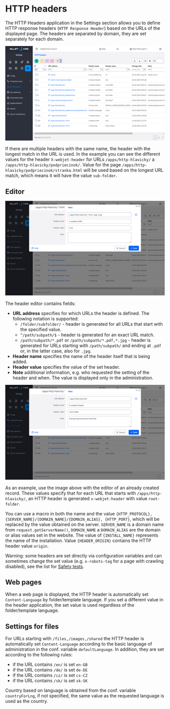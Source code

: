 # HTTP headers

The HTTP Headers application in the Settings section allows you to define HTTP response headers (`HTTP Response Header`) based on the URLs of the displayed page. The headers are separated by domain, they are set separately for each domain.

![DataTable](dataTable.png)

If there are multiple headers with the same name, the header with the longest match in the URL is used. In the example you can see the different values for the header `X-webjet-header` for URLs `/apps/http-hlavicky/` a `/apps/http-hlavicky/podpriecinok/`. Value for the page `/apps/http-hlavicky/podpriecinok/stranka.html` will be used based on the longest URL match, which means it will have the value `sub-folder`.

## Editor

![](editor-wildcard.png)

The header editor contains fields:
- **URL address** specifies for which URLs the header is defined. The following notation is supported:
  - `/folder/subfolder/` - header is generated for all URLs that start with the specified value.
  - `^/path/subpath/$` - header is generated for an exact URL match.
  - `/path/subpath/*.pdf` or `/path/subpath/*.pdf,*.jpg` - header is generated for URLs starting with `/path/subpath/` and ending at `.pdf` or, in the latter case, also for `.jpg`.
- **Header name** specifies the name of the header itself that is being added.
- **Header value** specifies the value of the set header.
- **Note** additional information, e.g. who requested the setting of the header and when. The value is displayed only in the administration.

![Editor](editor.png)

As an example, use the image above with the editor of an already created record. These values specify that for each URL that starts with `/apps/http-hlavicky/`, an HTTP header is generated `x-webjet-header` with value `root-folder`.

You can use a macro in both the name and the value `{HTTP_PROTOCOL}, {SERVER_NAME}/{DOMAIN_NAME}/{DOMAIN_ALIAS}, {HTTP_PORT}`, which will be replaced by the value obtained on the server. `SERVER_NAME` is a domain name from `request.getServerName()`, `DOMAIN_NAME` a `DOMAIN_ALIAS` are the domain or alias values set in the website. The value of `{INSTALL_NAME}` represents the name of the installation. Value `{HEADER_ORIGIN}` contains the HTTP header value `origin`.

Warning: some headers are set directly via configuration variables and can sometimes change the set value (e.g. `x-robots-tag` for a page with crawling disabled), see the list for [Safety tests](../../../sysadmin/pentests/README.md#http-headers).

## Web pages

When a web page is displayed, the HTTP header is automatically set `Content-Language` by folder/template language. If you set a different value in the header application, the set value is used regardless of the folder/template language.

## Settings for files

For URLs starting with `/files,/images,/shared` the HTTP header is automatically set `Content-Language` according to the basic language of administration in the conf. variable `defaultLanguage`. In addition, they are set according to the following rules:
- if the URL contains `/en/` is set `en-GB`
- if the URL contains `/de/` is set `de-DE`
- if the URL contains `/cz/` is set `cs-CZ`
- if the URL contains `/sk/` is set `sk-SK`

Country based on language is obtained from the conf. variable `countryForLng`, if not specified, the same value as the requested language is used as the country.
